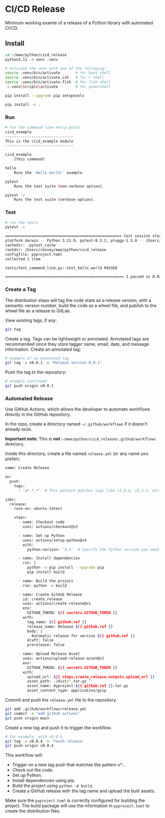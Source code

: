 # CI/CD Release

Minimum working examle of a release of a Python library with automated CI/CD.

## Install

```bash
cd ~/mwe/python/cicd_release
python3.11 -m venv .venv

# Activate the venv with one of the following:
source .venv/bin/activate       # for bash shell
source .venv/bin/activate.csh   # for c shell
source .venv/bin/activate.fish  # for fish shell
.\.venv\Scripts\activate        # for powershell

pip install --upgrade pip setuptools

pip install -e .
```

### Run

```bash
# run the command line entry point
cicd_example
-------------------------------
This is the cicd_example module
-------------------------------

cicd_example
    (this command)

hello
    Runs the 'Hello world!' example.

pytest
    Runs the test suite (non-verbose option).

pytest -v
    Runs the test suite (verbose option).
```

### Test

```bash
# run the tests
pytest -v

===================================================== test session starts =====================================================
platform darwin -- Python 3.11.9, pytest-8.3.2, pluggy-1.5.0 -- /Users/chovey/mwe/python/cicd_release/.venv/bin/python3.11
cachedir: .pytest_cache
rootdir: /Users/chovey/mwe/python/cicd_release
configfile: pyproject.toml
collected 1 item                                                                                                              

tests/test_command_line.py::test_hello_world PASSED                                                                     [100%]

====================================================== 1 passed in 0.02s ======================================================
```

### Create a Tag

The distribution steps will tag the code state as a release version, with a semantic version number, build the code as a wheel file, and publish to the wheel file as a release to GitLab.

View existing tags, if any:

```bash
git tag
```

Create a tag.  Tags can be lightweight or annotated.
Annotated tags are recommended since they store tagger name, email, date, and
message information.  Create an annotated tag:

```bash
# example of an annotated tag
git tag -a v0.0.1 -m "Release version 0.0.1"
```

Push the tag to the repository:

```bash
# example continued
git push origin v0.0.1
```

### Automated Release

Use GitHub Actions, which allows the developer to automate workflows directly in 
the GitHub repository.

In the repo, create a directory named `~/.github/workflows` if it doesn't already exist. 

**Important note:** This is **not** `~/mwe/python/cicd_release/.github/workflows` directory.

Inside this directory, create a file named `release.yml` (or any name you prefer):

```bash
name: Create Release

on:
  push:
    tags:
      - 'v*.*.*'  # This pattern matches tags like v1.0.0, v2.1.3, etc.

jobs:
  release:
    runs-on: ubuntu-latest

    steps:
      - name: Checkout code
        uses: actions/checkout@v3

      - name: Set up Python
        uses: actions/setup-python@v4
        with:
          python-version: '3.x'  # Specify the Python version you need

      - name: Install dependencies
        run: |
          python -m pip install --upgrade pip
          pip install build

      - name: Build the project
        run: python -m build

      - name: Create GitHub Release
        id: create_release
        uses: actions/create-release@v1
        env:
          GITHUB_TOKEN: ${{ secrets.GITHUB_TOKEN }}
        with:
          tag_name: ${{ github.ref }}
          release_name: Release ${{ github.ref }}
          body: |
            Automatic release for version ${{ github.ref }}.
          draft: false
          prerelease: false

      - name: Upload Release Asset
        uses: actions/upload-release-asset@v1
        env:
          GITHUB_TOKEN: ${{ secrets.GITHUB_TOKEN }}
        with:
          upload_url: ${{ steps.create_release.outputs.upload_url }}
          asset_path: ./dist/*.tar.gz
          asset_name: myproject-${{ github.ref }}.tar.gz
          asset_content_type: application/gzip
```

Commit and push the `release.yml` file to the repository.

```bash
git add .github/workflows/release.yml
git commit -m "add github actions"
git push origin main
```

Create a new tag and push it to trigger the workflow.

```bash
# for example, with v0.0.4
git tag -a v0.0.4 -m 'fouth release'
git push origin v0.0.4
```

This workflow will:

* Trigger on a new tag push that matches the pattern v*.*.*.
* Check out the code.
* Set up Python.
* Install dependencies using pip.
* Build the project using `python -m build`.
* Create a GitHub release with the tag name and upload the built assets.

Make sure the `pyproject.toml` is correctly configured for building the project.
The build package will use the information in `pyproject.toml` to create the distribution files.
